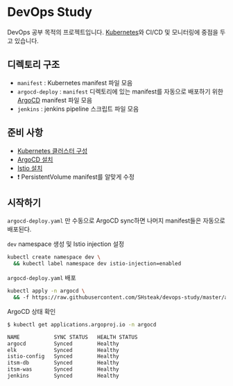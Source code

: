 # DevOps Study

DevOps 공부 목적의 프로젝트입니다.
[Kubernetes](https://kubernetes.io/)와 CI/CD 및 모니터링에 중점을 두고 있습니다.

## 디렉토리 구조

- `manifest` : Kubernetes manifest 파일 모음
- `argocd-deploy` : `manifest` 디렉토리에 있는 manifest를 자동으로 배포하기 위한 [ArgoCD](https://argoproj.github.io/argo-cd/) manifest 파일 모음
- `jenkins` : jenkins pipeline 스크립트 파일 모음

## 준비 사항

- [Kubernetes 클러스터 구성](https://choshsh.notion.site/3-b8c85437bc4c4fb89c91137dd6d4ee7a)
- [ArgoCD 설치](https://choshsh.notion.site/3-Argo-CD-4d7c138785834ed3a19521d16d26adc7)
- [Istio 설치](https://choshsh.notion.site/3-Istio-ab8442964e5944e3881486bc81b2958b)
- ❗ PersistentVolume manifest를 알맞게 수정

## 시작하기

`argocd-deploy.yaml` 만 수동으로 ArgoCD sync하면 나머지 manifest들은 자동으로 배포된다.

`dev` namespace 생성 및 Istio injection 설정

```bash
kubectl create namespace dev \
  && kubectl label namespace dev istio-injection=enabled
```

`argocd-deploy.yaml` 배포

```bash
kubectl apply -n argocd \
  && -f https://raw.githubusercontent.com/SHsteak/devops-study/master/argocd-deploy.yaml 
```

ArgoCD 상태 확인

```bash
$ kubectl get applications.argoproj.io -n argocd

NAME           SYNC STATUS   HEALTH STATUS
argocd         Synced        Healthy
elk            Synced        Healthy
istio-config   Synced        Healthy
itsm-db        Synced        Healthy
itsm-was       Synced        Healthy
jenkins        Synced        Healthy
```

